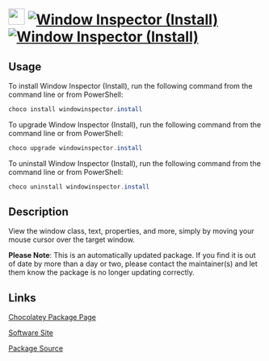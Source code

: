 ﻿# <img src="https://rawcdn.githack.com/virtualex-itv/chocolatey-packages/cfd5955b3d908853bac0149541a3350ef83f1a7c/icons/windowinspector.png" width="32" height="32"/> [![Window Inspector (Install)](https://img.shields.io/chocolatey/v/windowinspector.install.svg?label=Window+Inspector+(Install))](https://chocolatey.org/packages/windowinspector.install) [![Window Inspector (Install)](https://img.shields.io/chocolatey/dt/windowinspector.install.svg)](https://chocolatey.org/packages/windowinspector.install)

## Usage

To install Window Inspector (Install), run the following command from the command line or from PowerShell:

```powershell
choco install windowinspector.install
```

To upgrade Window Inspector (Install), run the following command from the command line or from PowerShell:

```powershell
choco upgrade windowinspector.install
```

To uninstall Window Inspector (Install), run the following command from the command line or from PowerShell:

```powershell
choco uninstall windowinspector.install
```

## Description

View the window class, text, properties, and more, simply by moving your mouse cursor over the target window.

**Please Note**: This is an automatically updated package. If you find it is
out of date by more than a day or two, please contact the maintainer(s) and
let them know the package is no longer updating correctly.

## Links

[Chocolatey Package Page](https://chocolatey.org/packages/windowinspector.install)

[Software Site](https://www.binaryfortress.com/WindowInspector/)

[Package Source](https://github.com/virtualex-itv/chocolatey-packages/tree/master/automatic/windowinspector)
